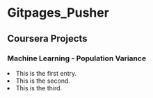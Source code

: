# Gitpages_Pusher

## Coursera Projects

### <b>Machine Learning - Population Variance</b>

<li> This is the first entry.</li>
<li> This is the second.</li>
<li>This is the third.</li>
